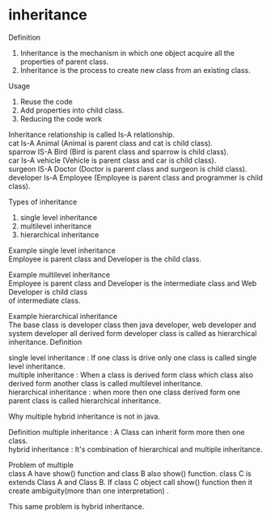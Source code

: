 # inheritance  

Definition 
1.	Inheritance is the mechanism in which one object acquire all the properties of parent class.
2.	Inheritance is the process to create new class from an existing class. 

Usage  
1. Reuse the code 
2. Add properties into child class. 
3. Reducing the code work	   

Inheritance relationship is called Is-A relationship.      
cat Is-A Animal (Animal is parent class and cat is child class).   
sparrow IS-A Bird (Bird is parent class and sparrow is child class).    
car Is-A vehicle (Vehicle is parent class and car is child class).   
surgeon IS-A  Doctor (Doctor is parent class and surgeon is child class).    
developer Is-A Employee (Employee is parent class and programmer is child class).         

Types of inheritance 
1. single level inheritance
2. multilevel inheritance  
3. hierarchical inheritance  

Example single level inheritance   
Employee is parent class and Developer is the child class.  
	     

Example multilevel inheritance   
Employee is parent class and Developer is the intermediate class and Web Developer is child class  
of intermediate class.    
  
  Example hierarchical inheritance  
The base class is developer class then java developer, web developer and system developer all
derived form developer class is called as hierarchical inheritance. 
Definition 

 single level inheritance : If one class is drive only one class is called single level inheritance.  
 multiple inheritance : When a class is derived form class which class also derived form another class is called multilevel inheritance.   
 hierarchical inheritance : when more then one class derived form one parent class is called  hierarchical inheritance.  
 
 Why multiple hybrid inheritance is not in java.  
 
 Definition
 multiple inheritance : A Class can inherit form more then one class.   
 hybrid inheritance : It's combination of hierarchical and multiple inheritance. 
 
 Problem of multiple   
 class A have show() function and class B also show() function. 
 class C is extends Class A and Class B. 
 If class C object call show() function then it create ambiguity(more than one interpretation) .  
 
 This same problem is hybrid inheritance.
    
 
